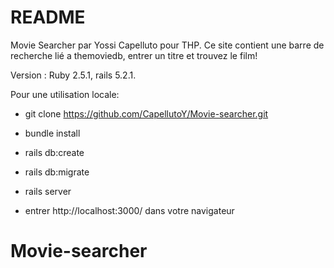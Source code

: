 # README

Movie Searcher par Yossi Capelluto pour THP.
Ce site contient une barre de recherche lié a themoviedb, entrer un titre et trouvez le film!


Version : Ruby 2.5.1, rails 5.2.1.

Pour une utilisation locale:

* git clone https://github.com/CapellutoY/Movie-searcher.git

* bundle install

* rails db:create

* rails db:migrate

* rails server

* entrer http://localhost:3000/ dans votre navigateur

# Movie-searcher
